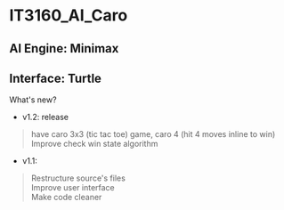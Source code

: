 # IT3160_AI_Caro
## AI Engine: Minimax
## Interface: Turtle
What's new?
* v1.2: release
> have caro 3x3 (tic tac toe) game, caro 4 (hit 4 moves inline to win)
> Improve check win state algorithm

* v1.1:
> Restructure source's files \
> Improve user interface \
> Make code cleaner


